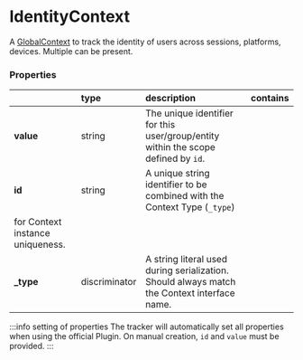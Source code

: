 # IdentityContext

A [GlobalContext](/taxonomy/reference/global-contexts/overview.md)  to track the identity of users across sessions, platforms, devices. Multiple can be present.

### Properties

|           | type          | description                                                                                                 | contains |
|:----------|:--------------|:------------------------------------------------------------------------------------------------------------|:---------|
| **value** | string        | The unique identifier for this user/group/entity within the scope defined by `id`.                          |          |
| **id**    | string        | A unique string identifier to be combined with the Context Type (`_type`) 
for Context instance uniqueness. |          |
| **_type** | discriminator | A string literal used during serialization. Should always match the Context interface name.                 |          |

:::info setting of properties
The tracker will automatically set all properties when using the official Plugin. On manual creation, `id` and `value` must be provided.
:::
